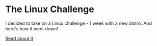 # The Linux Challenge

I decided to take on a Linux challenge - 1 week with a new distro.
And here's how it went down!

[Read about it](https://github.com/meister/linux-stuff/wiki)
